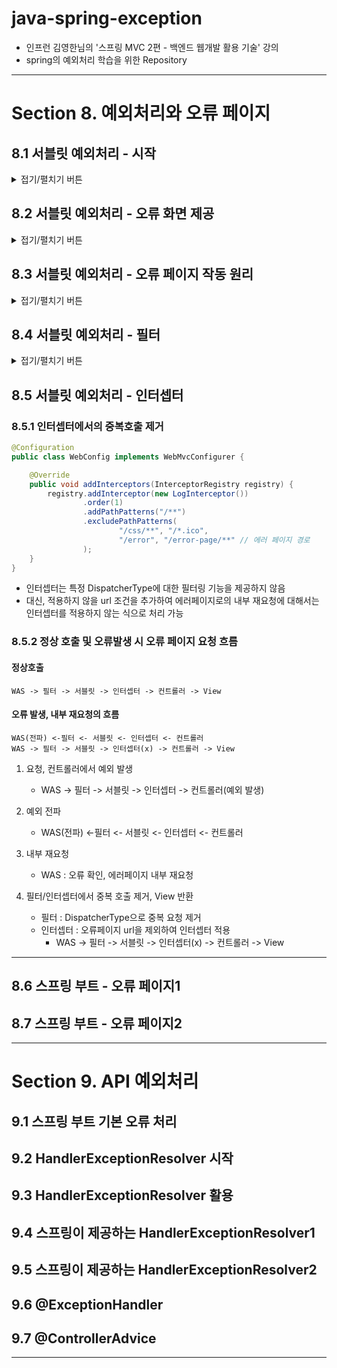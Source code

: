 
# java-spring-exception

- 인프런 김영한님의 '스프링 MVC 2편 - 백엔드 웹개발 활용 기술' 강의
- spring의 예외처리 학습을 위한 Repository

---

# Section 8. 예외처리와 오류 페이지

## 8.1 서블릿 예외처리 - 시작

<details>
<summary>접기/펼치기 버튼</summary>
<div markdown="1">

### 준비
```properties
server.error.whitelabel.enabled=false
```
- application.properties : 스프링이 제공하는 기본 예외 페이지 끄기

### 순수 java의 예외 전파
- 어떤 메서드에서 예외가 발생했을 경우, CallStack에서 상위 StackFrame의 메서드로 예외 전파
- 스레드의 최상위 메서드에서 예외가 던져지면, 예외 정보를 남기고 스레드 종료
- 참고 : 서블릿은 요청당 스레드.

### 서블릿에서의 예외 전파
```
WAS(여기까지 전파) <- 필터 <- 서블릿 <- 인터셉터 <- 컨트롤러(예외 발생)
```
- 결국은 Tomcat과 같은 WAS까지 예외가 전파됨
- 서블릿 컨테이너가 제공하는 기본 오류 화면이 보임

### 예외 throw
```java
@Slf4j
@Controller
public class ServletExController {

    @GetMapping("/error-ex")
    public void errorEx() {
        throw new RuntimeException("예외 발생!");
    }
}
```
```
Http Status 500 - Internal Server Error
```
- 컨트롤러에서 Exception이 던져져서 WAS까지 도달하면, 서버 내부에서 처리할 수 없는 예외가 발생한 것으로 간주하고, HTTP 상태코드 500을 반환

### 등록되지 않은 페이지 접근
```
HTTP Status 404 - Not Found
```
- 톰캣이 기본적으로 제공하는 404 오류 화면 제공

### response.sendError
```
WAS(snedError 호출 기록 확인) <- 필터 <- 서블릿 <- 인터셉터 <- 컨트롤러(response.sendError)
```
- `HttpServletResponse`의 sendError 메서드를 사용
  - response.sendError(상태코드)
  - response.sendError(상태코드, 오류 메시지)
- response.sendError을 호출하면, response 내부에 예외가 발생했다는 상태를 저장
- 서블릿 컨테이너는 응답 전에 response에 sendError()가 호출되었는지 확인, 호출되었을 경우 오류 코드에 맞추어 기본 오류 페이지를 보여줌

### 정리
- 별다른 처리를 하지 않을 경우 컨트롤러에서 발생한 예외는 WAS까지 전파
- 별다른 예외 페이지를 설정하지 않을 경우 톰캣에서 제공하는 기본 예외페이지가 띄워짐
- 하지만 기본 예외페이지는 사용자가 보기에 불편하므로 별도로 의미 있는 오류 화면을 제공할 필요성이 있다.

</div>
</details>

## 8.2 서블릿 예외처리 - 오류 화면 제공
<details>
<summary>접기/펼치기 버튼</summary>
<div markdown="1">

### 서블릿 오류 페이지 등록 
```java
@Component
public class WebServerCustomizer implements WebServerFactoryCustomizer<ConfigurableWebServerFactory> {

    @Override
    public void customize(ConfigurableWebServerFactory factory) {
        ErrorPage errorPage404 = new ErrorPage(HttpStatus.NOT_FOUND, "/error-page/404");
        ErrorPage errorPage500 = new ErrorPage(HttpStatus.INTERNAL_SERVER_ERROR, "/error-page/500");
        ErrorPage errorPageRunTimeEx = new ErrorPage(RuntimeException.class, "/error-page/500");

        factory.addErrorPages(errorPage404, errorPage500, errorPageRunTimeEx);
    }
}
```
- 특정 상태코드의 예외페이지 등록
- 특정 예외 및 그 하위 타입의 예외페이지 등록

### 오류를 처리할 컨트롤러 등록
```java
@Slf4j
@Controller
public class ErrorPageController {

    @RequestMapping("/error-page/404")
    public String errorPage404(HttpServletRequest request, HttpServletResponse response) {
        log.info("errorPage 404");
        return "error-page/404";
    }

    @RequestMapping("/error-page/500")
    public String errorPage500(HttpServletRequest request, HttpServletResponse response) {
        log.info("errorPage 500");
        return "error-page/500";
    }
}
```
- 오류가 발생했을 때 처리할 컨트롤러 및 화면이 필요함

</div>
</details>

## 8.3 서블릿 예외처리 - 오류 페이지 작동 원리

<details>
<summary>접기/펼치기 버튼</summary>
<div markdown="1">

### 8.3.1 예외 발생 흐름

서블릿은 다음 상황일 때 설정된 오류 페이지를 찾는다.
   - 발생된 Exception이 서블릿 밖으로 전파 될 때
   - 또는 sendError가 호출되었을 때

#### 예외 전파
```
WAS(여기까지 전파) <- 필터 <- 서블릿 <- 인터셉터 <- 컨트롤러(예외 발생)
```
#### sendError 감지
```
WAS(sendError 호출 기록 확인) <- 필터 <- 서블릿 <- 인터셉터 <- 컨트롤러(sendError)
```

### 8.3.2 오류페이지 확인 및 내부 재요청
- 서블릿은 예외를 감지하면 해당 예외를 처리하는 오류 페이지 정보를 확인한다. 
- 오류페이지를 출력하기 위해 지정된 페이지를 다시 요청한다.
  - 오류 페이지 경로로 요청하기까지, 필터, 서블릿, 인터셉터, 컨트롤러를 다시 호출됨

#### 오류 페이지 요청 흐름
```
WAS("/error-page/500" 내부 재요청) -> 필터 -> 서블릿 -> 인터셉터 -> 컨트롤러("/error-page/500/") -> View
```

### 8.3.3 오류 정보 추가
- WAS는 오류 페이지를 다시 요청하는 것만 하는 것이 아니라, 오류 정보를 request의 attribute에 추가해서 넘겨줌
- 오류페이지에서 전달된 오류 정보를 사용할 수 있다.

#### request.attribute에 서버가 담아준 정보
- `javax.servlet.error.exception` : 예외
- `javax.servlet.error.exception_type` : 예외 타입
- `javax.servlet.error.message` : 오류 메시지
- `javax.servlet.error.request_uri` : 클라이언트 요청 URI
- `javax.servlet.error.servlet_name` : 오류가 발생한 서블릿 이름
- `javax.servlet.error.status_code` : HTTP 상태 코드

</div>
</details>

## 8.4 서블릿 예외처리 - 필터
<details>
<summary>접기/펼치기 버튼</summary>
<div markdown="1">

### 8.4.1 DispatcherType
```java
public enum DispatcherType {
    FORWARD,
    INCLUDE,
    REQUEST,
    ASYNC,
    ERROR
}
```
- 예외가 발생하거나 sendError되면 다시 예외페이지로 필터-서블릿-인터셉터-컨트롤러로 재요청 발생
- 근데 로그인 같은 로직을 다시 필터를 적용하긴 배우 불필요함
- 이런 것들을 구분하기 위해서 서블릿에서는 DispatcherType을 정의함
  - REQUEST : 클라이언트 요청
  - ERROR : 오류 요청
  - FORWARD : 서블릿에서 다른 서블릿이나 JSP를 호출할 때
    - `requestDispatcher.forward(request, response)`
  - INCLUDE : 서블릿에서 다른 서블릿이나 JSP 결과 포함
    - `requestDispatcher.include(request, response)`
  - ASYNC : 서블릿 비동기 호출

### 8.4.2 DispatcherType과 필터
```java
    @Override
    public void doFilter(ServletRequest request, ServletResponse response, FilterChain chain) throws IOException, ServletException {
        HttpServletRequest httpRequest = (HttpServletRequest) request;
        String requestURI = httpRequest.getRequestURI();

        String uuid = UUID.randomUUID().toString();

        try {
            log.info("REQUEST [{}][{}][{}]", uuid, request.getDispatcherType(), requestURI);
            chain.doFilter(request, response);
        } catch (Exception e) {
            log.info("exception! {}", e.getMessage());
            throw e;
        } finally {
            log.info("RESPONSE [{}][{}][{}]", uuid, request.getDispatcherType(), requestURI);
        }
    }
```
```java

@Configuration
public class WebConfig implements WebMvcConfigurer {

    @Bean
    public FilterRegistrationBean logFilter() {
        FilterRegistrationBean<Filter> filterFilterRegistrationBean = new FilterRegistrationBean<>();
        filterFilterRegistrationBean.setFilter(new LogFilter());
        filterFilterRegistrationBean.setOrder(1);
        filterFilterRegistrationBean.addUrlPatterns("/*");
        filterFilterRegistrationBean.setDispatcherTypes(DispatcherType.REQUEST, DispatcherType.ERROR);
        return filterFilterRegistrationBean;
    }
}

```
- FilterRegistrationBean에 setDispatcherTypes(...)에 필터링을 적용하고 싶은 DispatcherType을 지정할 수 있음
  - 기본값 : `DispatcherType.REQUEST` 만
    - 기본값이 REQUEST로 되어있기 때문에, 재요청 시 다시 필터를 거치지 않음
  - 만약 Request, Error만 적용하고 싶으면 REQUEST, ERROR을 지정
```
2022-05-18 17:48:49.323  INFO 4912 --- [nio-8080-exec-6] hello.exception.filter.LogFilter         : REQUEST [17b39eb2-4b68-404c-98f3-05d884daee42][REQUEST][/error-ex]
2022-05-18 17:48:49.324  INFO 4912 --- [nio-8080-exec-6] hello.exception.filter.LogFilter         : exception! Request processing failed; nested exception is java.lang.RuntimeException: 예외 발생!
2022-05-18 17:48:49.324  INFO 4912 --- [nio-8080-exec-6] hello.exception.filter.LogFilter         : RESPONSE [17b39eb2-4b68-404c-98f3-05d884daee42][REQUEST][/error-ex]
2022-05-18 17:48:49.324 ERROR 4912 --- [nio-8080-exec-6] o.a.c.c.C.[.[.[/].[dispatcherServlet]    : Servlet.service() for servlet [dispatcherServlet] in context with path [] threw exception [Request processing failed; nested exception is java.lang.RuntimeException: 예외 발생!] with root cause

java.lang.RuntimeException: 예외 발생!
// 중략

// 재요청
2022-05-18 17:48:49.325  INFO 4912 --- [nio-8080-exec-6] hello.exception.filter.LogFilter         : REQUEST [407961e5-1b01-4b54-93fa-24dd336f79dc][ERROR][/error-page/500]
2022-05-18 17:48:49.326  INFO 4912 --- [nio-8080-exec-6] h.exception.servlet.ErrorPageController  : errorPage 500
2022-05-18 17:48:49.327  INFO 4912 --- [nio-8080-exec-6] h.exception.servlet.ErrorPageController  : ERROR_EXCEPTION: ex=

java.lang.RuntimeException: 예외 발생!
// 중략

2022-05-18 17:48:49.327  INFO 4912 --- [nio-8080-exec-6] h.exception.servlet.ErrorPageController  : ERROR_EXCEPTION_TYPE: class java.lang.RuntimeException
2022-05-18 17:48:49.327  INFO 4912 --- [nio-8080-exec-6] h.exception.servlet.ErrorPageController  : ERROR_MESSAGE: Request processing failed; nested exception is java.lang.RuntimeException: 예외 발생!
2022-05-18 17:48:49.327  INFO 4912 --- [nio-8080-exec-6] h.exception.servlet.ErrorPageController  : ERROR_REQUEST_URI: /error-ex
2022-05-18 17:48:49.327  INFO 4912 --- [nio-8080-exec-6] h.exception.servlet.ErrorPageController  : ERROR_SERVLET_NAME: dispatcherServlet
2022-05-18 17:48:49.327  INFO 4912 --- [nio-8080-exec-6] h.exception.servlet.ErrorPageController  : ERROR_STATUS_CODE: 500
2022-05-18 17:48:49.327  INFO 4912 --- [nio-8080-exec-6] h.exception.servlet.ErrorPageController  : dispatcherType = ERROR
2022-05-18 17:48:49.329  INFO 4912 --- [nio-8080-exec-6] hello.exception.filter.LogFilter         : RESPONSE [407961e5-1b01-4b54-93fa-24dd336f79dc][ERROR][/error-page/500]
```
- 실제로 setDispatcherType로 REQUEST, ERROR를 등록해두면 오류로 인한 재요청 시에도 다시 필터를 거치게 됨

</div>
</details>

## 8.5 서블릿 예외처리 - 인터셉터

### 8.5.1 인터셉터에서의 중복호출 제거
```java
@Configuration
public class WebConfig implements WebMvcConfigurer {

    @Override
    public void addInterceptors(InterceptorRegistry registry) {
        registry.addInterceptor(new LogInterceptor())
                .order(1)
                .addPathPatterns("/**")
                .excludePathPatterns(
                        "/css/**", "/*.ico",
                        "/error", "/error-page/**" // 에러 페이지 경로
                );
    }
}
```
- 인터셉터는 특정 DispatcherType에 대한 필터링 기능을 제공하지 않음
- 대신, 적용하지 않을 url 조건을 추가하여 에러페이지로의 내부 재요청에 대해서는 인터셉터를 적용하지 않는 식으로 처리 가능

### 8.5.2 정상 호출 및 오류발생 시 오류 페이지 요청 흐름
#### 정상호출 
```
WAS -> 필터 -> 서블릿 -> 인터셉터 -> 컨트롤러 -> View
```
#### 오류 발생, 내부 재요청의 흐름
```
WAS(전파) <-필터 <- 서블릿 <- 인터셉터 <- 컨트롤러
WAS -> 필터 -> 서블릿 -> 인터셉터(x) -> 컨트롤러 -> View
```
1. 요청, 컨트롤러에서 예외 발생
   - WAS -> 필터 -> 서블릿 -> 인터셉터 -> 컨트롤러(예외 발생)

2. 예외 전파
   - WAS(전파) <-필터 <- 서블릿 <- 인터셉터 <- 컨트롤러

3. 내부 재요청
   - WAS : 오류 확인, 에러페이지 내부 재요청

4. 필터/인터셉터에서 중복 호출 제거, View 반환
   - 필터 : DispatcherType으로 중복 요청 제거
   - 인터셉터 : 오류페이지 url을 제외하여 인터셉터 적용 
     - WAS -> 필터 -> 서블릿 -> 인터셉터(x) -> 컨트롤러 -> View

---

## 8.6 스프링 부트 - 오류 페이지1

## 8.7 스프링 부트 - 오류 페이지2

---

# Section 9. API 예외처리

## 9.1 스프링 부트 기본 오류 처리

## 9.2 HandlerExceptionResolver 시작

## 9.3 HandlerExceptionResolver 활용

## 9.4 스프링이 제공하는 HandlerExceptionResolver1

## 9.5 스프링이 제공하는 HandlerExceptionResolver2

## 9.6 @ExceptionHandler

## 9.7 @ControllerAdvice

---
